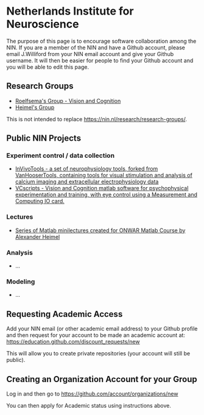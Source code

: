 Netherlands Institute for Neuroscience
======================================

The purpose of this page is to encourage software collaboration among the NIN.
If you are a member of the NIN and have a Github account, please email J.Williford from your NIN email account and give your Github username. It will then be easier for people to find your Github account and you will be able to edit this page.

Research Groups
---------------

* [Roelfsema's Group - Vision and Cognition](https://github.com/VisionandCognition)
* [Heimel's Group](https://github.com/heimel)

This is not intended to replace https://nin.nl/research/research-groups/.

Public NIN Projects
-------------------

### Experiment control / data collection

* [InVivoTools - a set of neurophysiology tools, forked from VanHooserTools, containing tools for visual stimulation and analysis of calcium imaging and extracellular electrophysiology data](https://github.com/heimel/InVivoTools)
* [VCscripts - Vision and Cognition matlab software for psychophysical experimentation and training, with eye control using a Measurement and Computing IO card.](https://github.com/VisionandCognition/VCscripts)

### Lectures

* [Series of Matlab minilectures created for ONWAR Matlab Course by Alexander Heimel](https://github.com/heimel/Matlab_minilectures)

### Analysis

* ...

### Modeling

* ...

Requesting Academic Access
--------------------------

Add your NIN email (or other academic email address) to your Github profile and then request for your account to be made an academic account at:
https://education.github.com/discount_requests/new

This will allow you to create private repositories (your account will still be public).

Creating an Organization Account for your Group
-----------------------------------------------
Log in and then go to https://github.com/account/organizations/new

You can then apply for Academic status using instructions above.


